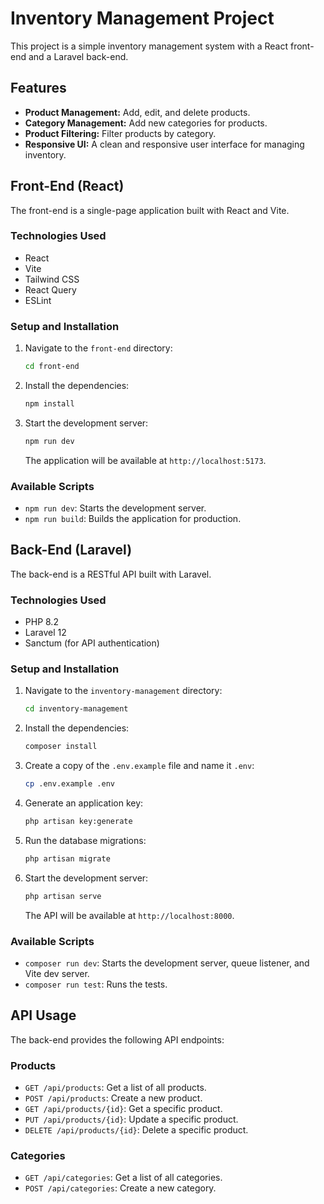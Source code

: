 # Inventory Management Project

This project is a simple inventory management system with a React front-end and a Laravel back-end.

## Features

-   **Product Management:** Add, edit, and delete products.
-   **Category Management:** Add new categories for products.
-   **Product Filtering:** Filter products by category.
-   **Responsive UI:** A clean and responsive user interface for managing inventory.

## Front-End (React)

The front-end is a single-page application built with React and Vite.

### Technologies Used

-   React
-   Vite
-   Tailwind CSS
-   React Query
-   ESLint

### Setup and Installation

1.  Navigate to the `front-end` directory:
    ```bash
    cd front-end
    ```
2.  Install the dependencies:
    ```bash
    npm install
    ```
3.  Start the development server:
    ```bash
    npm run dev
    ```
    The application will be available at `http://localhost:5173`.

### Available Scripts

-   `npm run dev`: Starts the development server.
-   `npm run build`: Builds the application for production.

## Back-End (Laravel)

The back-end is a RESTful API built with Laravel.

### Technologies Used

-   PHP 8.2
-   Laravel 12
-   Sanctum (for API authentication)

### Setup and Installation

1.  Navigate to the `inventory-management` directory:
    ```bash
    cd inventory-management
    ```
2.  Install the dependencies:
    ```bash
    composer install
    ```
3.  Create a copy of the `.env.example` file and name it `.env`:
    ```bash
    cp .env.example .env
    ```
4.  Generate an application key:
    ```bash
    php artisan key:generate
    ```
5.  Run the database migrations:
    ```bash
    php artisan migrate
    ```
6.  Start the development server:
    ```bash
    php artisan serve
    ```
    The API will be available at `http://localhost:8000`.

### Available Scripts

-   `composer run dev`: Starts the development server, queue listener, and Vite dev server.
-   `composer run test`: Runs the tests.

## API Usage

The back-end provides the following API endpoints:

### Products

-   `GET /api/products`: Get a list of all products.
-   `POST /api/products`: Create a new product.
-   `GET /api/products/{id}`: Get a specific product.
-   `PUT /api/products/{id}`: Update a specific product.
-   `DELETE /api/products/{id}`: Delete a specific product.

### Categories

-   `GET /api/categories`: Get a list of all categories.
-   `POST /api/categories`: Create a new category.
